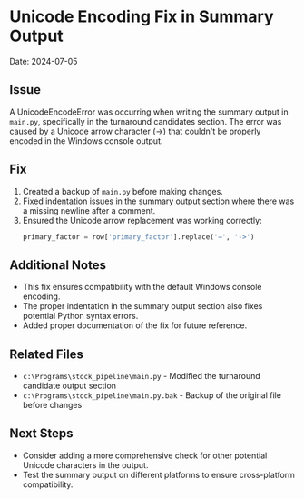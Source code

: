 # Unicode Encoding Fix in Summary Output

Date: 2024-07-05

## Issue
A UnicodeEncodeError was occurring when writing the summary output in `main.py`, specifically in the turnaround candidates section. The error was caused by a Unicode arrow character (→) that couldn't be properly encoded in the Windows console output.

## Fix
1. Created a backup of `main.py` before making changes.
2. Fixed indentation issues in the summary output section where there was a missing newline after a comment.
3. Ensured the Unicode arrow replacement was working correctly:
   ```python
   primary_factor = row['primary_factor'].replace('→', '->')
   ```

## Additional Notes
- This fix ensures compatibility with the default Windows console encoding.
- The proper indentation in the summary output section also fixes potential Python syntax errors.
- Added proper documentation of the fix for future reference.

## Related Files
- `c:\Programs\stock_pipeline\main.py` - Modified the turnaround candidate output section
- `c:\Programs\stock_pipeline\main.py.bak` - Backup of the original file before changes

## Next Steps
- Consider adding a more comprehensive check for other potential Unicode characters in the output.
- Test the summary output on different platforms to ensure cross-platform compatibility.
